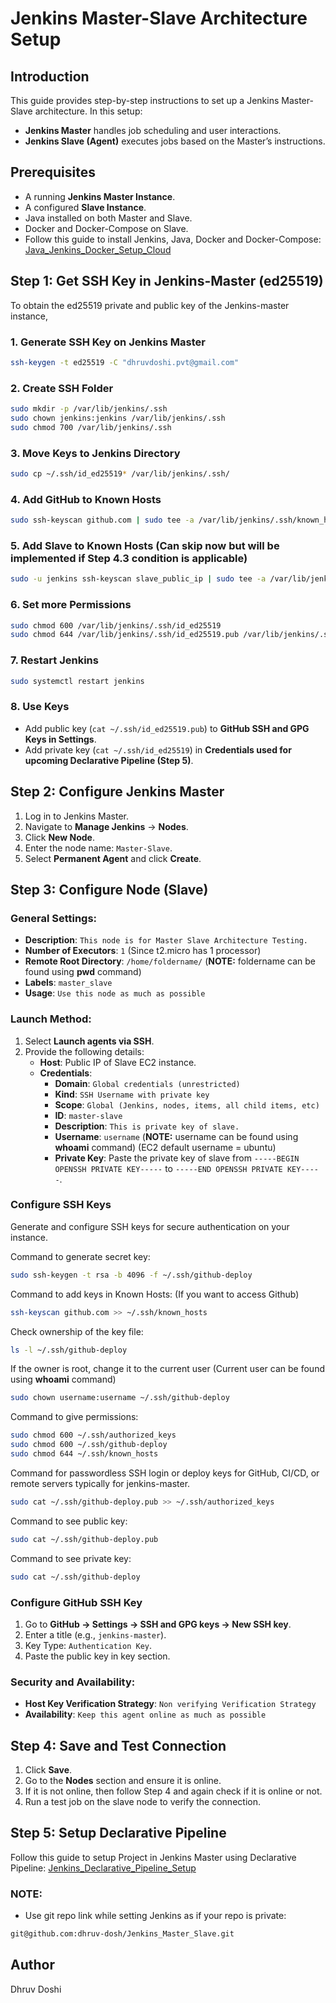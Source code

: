 # Jenkins Master-Slave Architecture Setup

## Introduction
This guide provides step-by-step instructions to set up a Jenkins Master-Slave architecture. In this setup:
- **Jenkins Master** handles job scheduling and user interactions.
- **Jenkins Slave (Agent)** executes jobs based on the Master’s instructions.

## Prerequisites
- A running **Jenkins Master Instance**.
- A configured **Slave Instance**.
- Java installed on both Master and Slave.
- Docker and Docker-Compose on Slave.
- Follow this guide to install Jenkins, Java, Docker and Docker-Compose: [Java_Jenkins_Docker_Setup_Cloud](https://github.com/dhruv-dosh/Java_Jenkins_Docker_Setup_Cloud)

## Step 1: Get SSH Key in Jenkins-Master (ed25519)
To obtain the ed25519 private and public key of the Jenkins-master instance,

### 1. **Generate SSH Key on Jenkins Master**
```bash
ssh-keygen -t ed25519 -C "dhruvdoshi.pvt@gmail.com"
```
### 2. **Create SSH Folder**
```bash
sudo mkdir -p /var/lib/jenkins/.ssh
sudo chown jenkins:jenkins /var/lib/jenkins/.ssh
sudo chmod 700 /var/lib/jenkins/.ssh
```

### 3. **Move Keys to Jenkins Directory**
```bash
sudo cp ~/.ssh/id_ed25519* /var/lib/jenkins/.ssh/
```

### 4. **Add GitHub to Known Hosts**
```bash
sudo ssh-keyscan github.com | sudo tee -a /var/lib/jenkins/.ssh/known_hosts
```

### 5. **Add Slave to Known Hosts (Can skip now but will be implemented if Step 4.3 condition is applicable)**
```bash
sudo -u jenkins ssh-keyscan slave_public_ip | sudo tee -a /var/lib/jenkins/.ssh/known_hosts > /dev/null
```

### 6. **Set more Permissions**
```bash
sudo chmod 600 /var/lib/jenkins/.ssh/id_ed25519
sudo chmod 644 /var/lib/jenkins/.ssh/id_ed25519.pub /var/lib/jenkins/.ssh/known_hosts
```

### 7. **Restart Jenkins**
```bash
sudo systemctl restart jenkins
```

### 8. **Use Keys**
- Add public key (`cat ~/.ssh/id_ed25519.pub`) to **GitHub SSH and GPG Keys in Settings**.
- Add private key (`cat ~/.ssh/id_ed25519`) in **Credentials used for upcoming Declarative Pipeline (Step 5)**.


## Step 2: Configure Jenkins Master

1. Log in to Jenkins Master.
2. Navigate to **Manage Jenkins** -> **Nodes**.
3. Click **New Node**.
4. Enter the node name: `Master-Slave`.
5. Select **Permanent Agent** and click **Create**.

## Step 3: Configure Node (Slave)

### General Settings:
- **Description**: `This node is for Master Slave Architecture Testing.`
- **Number of Executors**: `1` (Since t2.micro has 1 processor)
- **Remote Root Directory**: `/home/foldername/` (**NOTE:** foldername can be found using **pwd** command)
- **Labels**: `master_slave`
- **Usage**: `Use this node as much as possible`

### Launch Method:
1. Select **Launch agents via SSH**.
2. Provide the following details:
   - **Host**: Public IP of Slave EC2 instance.
   - **Credentials**:
     - **Domain**: `Global credentials (unrestricted)`
     - **Kind**: `SSH Username with private key`
     - **Scope**: `Global (Jenkins, nodes, items, all child items, etc)`
     - **ID**: `master-slave`
     - **Description**: `This is private key of slave.`
     - **Username**: `username` (**NOTE:** username can be found using **whoami** command) (EC2 default username = ubuntu) 
     - **Private Key**: Paste the private key of slave from `-----BEGIN OPENSSH PRIVATE KEY-----` to `-----END OPENSSH PRIVATE KEY-----`.
       
### Configure SSH Keys
Generate and configure SSH keys for secure authentication on your instance.

Command to generate secret key:
```bash
sudo ssh-keygen -t rsa -b 4096 -f ~/.ssh/github-deploy
```

Command to add keys in Known Hosts: (If you want to access Github)
```bash
ssh-keyscan github.com >> ~/.ssh/known_hosts
```

Check ownership of the key file:
```bash
ls -l ~/.ssh/github-deploy
```

If the owner is root, change it to the current user (Current user can be found using **whoami** command)
```bash
sudo chown username:username ~/.ssh/github-deploy
```

Command to give permissions:
```bash
sudo chmod 600 ~/.ssh/authorized_keys
sudo chmod 600 ~/.ssh/github-deploy
sudo chmod 644 ~/.ssh/known_hosts
```

Command for passwordless SSH login or deploy keys for GitHub, CI/CD, or remote servers typically for jenkins-master.
```bash
sudo cat ~/.ssh/github-deploy.pub >> ~/.ssh/authorized_keys 
```

Command to see public key:
```bash
sudo cat ~/.ssh/github-deploy.pub  
```

Command to see private key:
```bash
sudo cat ~/.ssh/github-deploy 
```

### Configure GitHub SSH Key
1. Go to **GitHub → Settings → SSH and GPG keys → New SSH key**.
2. Enter a title (e.g., `jenkins-master`).
3. Key Type: `Authentication Key`.
4. Paste the public key in key section.


### Security and Availability:
- **Host Key Verification Strategy**: `Non verifying Verification Strategy`
- **Availability**: `Keep this agent online as much as possible`

## Step 4: Save and Test Connection
1. Click **Save**.
2. Go to the **Nodes** section and ensure it is online.
3. If it is not online, then follow Step 4 and again check if it is online or not.
4. Run a test job on the slave node to verify the connection.

## Step 5: Setup Declarative Pipeline
Follow this guide to setup Project in Jenkins Master using Declarative Pipeline: [Jenkins_Declarative_Pipeline_Setup](https://github.com/dhruv-dosh/Jenkins_Declarative_Pipeline_Setup)

### NOTE:
- Use git repo link while setting Jenkins as if your repo is private:
```bash
git@github.com:dhruv-dosh/Jenkins_Master_Slave.git
```

## Author
Dhruv Doshi

